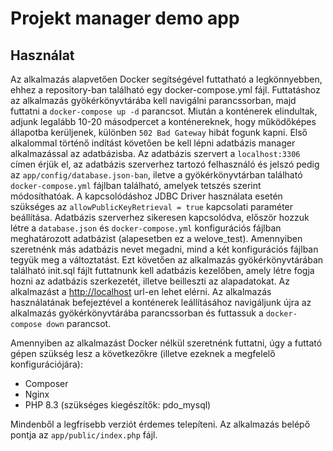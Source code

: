 # Projekt manager demo app

## Használat

Az alkalmazás alapvetően Docker segítségével futtatható a legkönnyebben, ehhez a repository-ban található egy docker-compose.yml fájl.
Futtatáshoz az alkalmazás gyökérkönyvtárába kell navigálni parancssorban, majd futtatni a `docker-compose up -d` parancsot.
Miután a konténerek elindultak, adjunk legalább 10-20 másodpercet a konténereknek, hogy működőképes állapotba kerüljenek, különben `502 Bad Gateway` hibát fogunk kapni.
Első alkalommal történő indítást követően be kell lépni adatbázis manager alkalmazással az adatbázisba.
Az adatbázis szervert a `localhost:3306` címen érjük el, az adatbázis szerverhez tartozó felhasználó és jelszó pedig az `app/config/database.json-ban`, iletve a gyökérkönyvtárban található `docker-compose.yml` fájlban található, amelyek tetszés szerint módosíthatóak.
A kapcsolódáshoz JDBC Driver használata esetén szükséges az `allowPublicKeyRetrieval = true` kapcsolati paraméter beállítása.
Adatbázis szerverhez sikeresen kapcsolódva, először hozzuk létre a `database.json` és `docker-compose.yml` konfigurációs fájlban meghatározott adatbázist (alapesetben ez a welove_test).
Amennyiben szeretnénk más adatbázis nevet megadni, mind a két konfigurációs fájlban tegyük meg a változtatást.
Ezt követően az alkalmazás gyökérkönyvtárában található init.sql fájlt futtatnunk kell adatbázis kezelőben, amely létre fogja hozni az adatbázis szerkezetét, illetve beilleszti az alapadatokat.
Az alkalmazást a <http://localhost> url-en lehet elérni.
Az alkalmazás használatának befejeztével a konténerek leállításához navigáljunk újra az alkalmazás gyökérkönyvtárába parancssorban és futtassuk a `docker-compose down` parancsot.

Amennyiben az alkalmazást Docker nélkül szeretnénk futtatni, úgy a futtató gépen szükség lesz a következőkre (illetve ezeknek a megfelelő konfigurációjára):

- Composer
- Nginx
- PHP 8.3 (szükséges kiegészítők: pdo_mysql)

Mindenből a legfrisebb verziót érdemes telepíteni. Az alkalmazás belépő pontja az `app/public/index.php` fájl.

